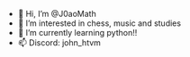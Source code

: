 - 👋 Hi, I’m @J0aoMath
- 👀 I’m interested in chess, music and studies
- 🌱 I’m currently learning python!!
- 📫 Discord: john_htvm

<!---
J0aoMath/J0aoMath is a ✨ special ✨ repository because its `README.md` (this file) appears on your GitHub profile.
You can click the Preview link to take a look at your changes.
--->
